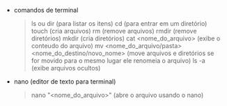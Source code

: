 - comandos de terminal

  > ls ou dir (para listar os itens)
  > cd <nome>(para entrar em um diretório)
  > touch <nome>(cria arquivos)
  > rm <nome>(remove arquivos)
  > rmdir <nome>(remove diretórios)
  > mkdir <nome> (cria diretórios)
  > cat <nome_do_arquivo> (exibe o conteudo do arquivo)
  > mv <nome_do_arquivo/pasta> <nome_do_destino/novo_nome> (move arquivos e diretórios se for movido para o mesmo lugar ele renomeia o arquivo)
  > ls -a (exibe arquivos ocultos)

- nano (editor de texto para terminal)

  > nano "<nome_do_arquivo>" (abre o arquivo usando o nano)
